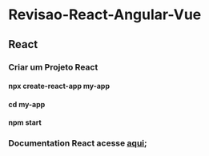 # Revisao-React-Angular-Vue

## React
### Criar um Projeto React
#### npx create-react-app my-app 
#### cd my-app
#### npm start
### Documentation React acesse [aqui](https://pt-br.reactjs.org/docs/create-a-new-react-app.html); 


